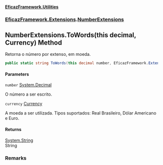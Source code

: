 #### [EficazFramework.Utilities](EficazFrameworkUtilities.md 'EficazFramework Utilities')
### [EficazFramework.Extensions](EficazFrameworkUtilities.md#EficazFramework.Extensions 'EficazFramework.Extensions').[NumberExtensions](EficazFramework.Extensions/NumberExtensions.md 'EficazFramework.Extensions.NumberExtensions')

## NumberExtensions.ToWords(this decimal, Currency) Method

Retorna o número por extenso, em moeda.

```csharp
public static string ToWords(this decimal number, EficazFramework.Extensions.NumberExtensions.Currency currency);
```
#### Parameters

<a name='EficazFramework.Extensions.NumberExtensions.ToWords(thisdecimal,EficazFramework.Extensions.NumberExtensions.Currency).number'></a>

`number` [System.Decimal](https://docs.microsoft.com/en-us/dotnet/api/System.Decimal 'System.Decimal')

O número a ser escrito.

<a name='EficazFramework.Extensions.NumberExtensions.ToWords(thisdecimal,EficazFramework.Extensions.NumberExtensions.Currency).currency'></a>

`currency` [Currency](EficazFramework.Extensions/NumberExtensions/Currency.md 'EficazFramework.Extensions.NumberExtensions.Currency')

A moeda a ser utilizada. Tipos suportados: Real Brasileiro, Dólar Americano e Euro.

#### Returns
[System.String](https://docs.microsoft.com/en-us/dotnet/api/System.String 'System.String')  
String

### Remarks